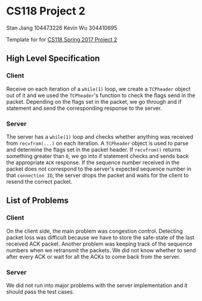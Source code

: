 # CS118 Project 2

Stan Jiang 104473226
Kevin Wu 304410695

Template for for [CS118 Spring 2017 Project 2](http://web.cs.ucla.edu/classes/spring17/cs118/project-2.html) 

## High Level Specification
### Client

Receive on each iteration of a `while(1)` loop, we create a `TCPheader` object out of it and we used the `TCPheader`'s function to check the flags send in the packet. Depending on the flags set in the packet, we go through and if statement and send the corresponding response to the server. 

### Server

The server has a `while(1)` loop and checks whether anything was received from `recvfrom(...)` on each iteration. A `TCPheader` object is used to parse and determine the flags set in the packet header. If `recvfrom()` returns something greater than `0`, we go into if statement checks and sends back the appropriate `ACK` response. If the sequence number received in the packet does not correspond to the server's expected sequence number in that `connection ID`, the server drops the packet and waits for the client to resend the correct packet.

## List of Problems
### Client
On the client side, the main problem was congestion control. Detecting packet loss was difficult because we have to store the safe-state of the last received ACK packet. Another problem was keeping track of the sequence numbers when we retransmit the packets. We did not know whether to send after every ACK or wait for all the ACKs to come back from the server.

### Server
We did not run into major problems with the server implementation and it should pass the test cases.